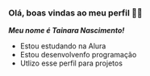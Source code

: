 ### Olá, boas vindas ao meu perfil 💖💖

**_Meu nome é Tainara Nascimento!_**

- Estou estudando na Alura
- Estou desenvolvenfo programação
- Utlizo esse perfil para projetos
